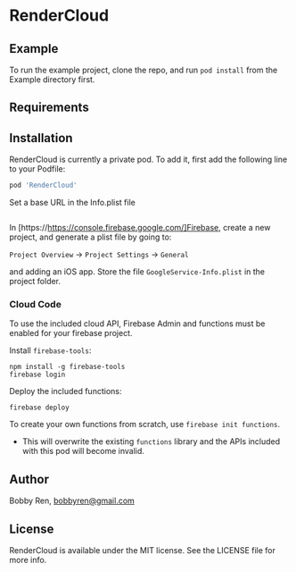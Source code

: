 # RenderCloud

## Example

To run the example project, clone the repo, and run `pod install` from the Example directory first.

## Requirements

## Installation

RenderCloud is currently a private pod. To add it, first add the following line to your Podfile:

```ruby
pod 'RenderCloud'
```

Set a base URL in the Info.plist file
```

```

In [https://https://console.firebase.google.com/]Firebase, create a new project, and generate a plist file by going to:

`Project Overview` -> `Project Settings` -> `General` 

and adding an iOS app. Store the file `GoogleService-Info.plist` in the project folder.

### Cloud Code

To use the included cloud API, Firebase Admin and functions must be enabled for your firebase project.

Install `firebase-tools`:

```
npm install -g firebase-tools
firebase login
```

Deploy the included functions:
```
firebase deploy
```

To create your own functions from scratch, use `firebase init functions`.
* This will overwrite the existing `functions` library and the APIs included with this pod will become invalid. 

## Author

Bobby Ren, bobbyren@gmail.com

## License

RenderCloud is available under the MIT license. See the LICENSE file for more info.


